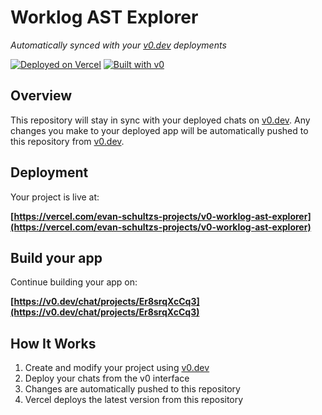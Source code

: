 # Worklog AST Explorer

*Automatically synced with your [v0.dev](https://v0.dev) deployments*

[![Deployed on Vercel](https://img.shields.io/badge/Deployed%20on-Vercel-black?style=for-the-badge&logo=vercel)](https://vercel.com/evan-schultzs-projects/v0-worklog-ast-explorer)
[![Built with v0](https://img.shields.io/badge/Built%20with-v0.dev-black?style=for-the-badge)](https://v0.dev/chat/projects/Er8srqXcCq3)

## Overview

This repository will stay in sync with your deployed chats on [v0.dev](https://v0.dev).
Any changes you make to your deployed app will be automatically pushed to this repository from [v0.dev](https://v0.dev).

## Deployment

Your project is live at:

**[https://vercel.com/evan-schultzs-projects/v0-worklog-ast-explorer](https://vercel.com/evan-schultzs-projects/v0-worklog-ast-explorer)**

## Build your app

Continue building your app on:

**[https://v0.dev/chat/projects/Er8srqXcCq3](https://v0.dev/chat/projects/Er8srqXcCq3)**

## How It Works

1. Create and modify your project using [v0.dev](https://v0.dev)
2. Deploy your chats from the v0 interface
3. Changes are automatically pushed to this repository
4. Vercel deploys the latest version from this repository
